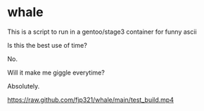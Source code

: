 # whale

This is a script to run in a gentoo/stage3 container for funny ascii

Is this the best use of time?

No.

Will it make me giggle everytime?

Absolutely.

https://raw.github.com/fjp321/whale/main/test_build.mp4
